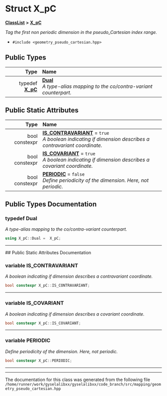 

# Struct X\_pC



[**ClassList**](annotated.md) **>** [**X\_pC**](structX__pC.md)



_Tag the first non periodic dimension in the pseudo\_Cartesian index range._ 

* `#include <geometry_pseudo_cartesian.hpp>`

















## Public Types

| Type | Name |
| ---: | :--- |
| typedef [**X\_pC**](structX__pC.md) | [**Dual**](#typedef-dual)  <br>_A type-alias mapping to the co/contra-variant counterpart._  |






## Public Static Attributes

| Type | Name |
| ---: | :--- |
|  bool constexpr | [**IS\_CONTRAVARIANT**](#variable-is_contravariant)   = `true`<br>_A boolean indicating if dimension describes a contravariant coordinate._  |
|  bool constexpr | [**IS\_COVARIANT**](#variable-is_covariant)   = `true`<br>_A boolean indicating if dimension describes a covariant coordinate._  |
|  bool constexpr | [**PERIODIC**](#variable-periodic)   = `false`<br>_Define periodicity of the dimension. Here, not periodic._  |










































## Public Types Documentation




### typedef Dual 

_A type-alias mapping to the co/contra-variant counterpart._ 
```C++
using X_pC::Dual =  X_pC;
```




<hr>
## Public Static Attributes Documentation




### variable IS\_CONTRAVARIANT 

_A boolean indicating if dimension describes a contravariant coordinate._ 
```C++
bool constexpr X_pC::IS_CONTRAVARIANT;
```




<hr>



### variable IS\_COVARIANT 

_A boolean indicating if dimension describes a covariant coordinate._ 
```C++
bool constexpr X_pC::IS_COVARIANT;
```




<hr>



### variable PERIODIC 

_Define periodicity of the dimension. Here, not periodic._ 
```C++
bool constexpr X_pC::PERIODIC;
```




<hr>

------------------------------
The documentation for this class was generated from the following file `/home/runner/work/gyselalibxx/gyselalibxx/code_branch/src/mapping/geometry_pseudo_cartesian.hpp`

